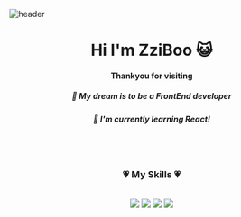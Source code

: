 


![header](https://capsule-render.vercel.app/api?type=wave&&color=9ADCFF&height=200&section=header&fontSize=80&&animation=fadeIn&fontColor=FDF7FF)


<div align="center"> 
<h1>Hi I'm ZziBoo 😺</h1>
<h4>Thankyou for visiting</h4>
<h5>🌵 My dream is to be a FrontEnd developer</h5>
<h5>🌱 I'm currently learning React!</h5>
</div>
<br>
<br>

<div align="center"> 
<h3>💗 My Skills 💗</h3> <br>
<img src="https://img.shields.io/badge/HTML5-F67B56?style=flat-square&logo=HTML5&logoColor=white"/>
	<img src="https://img.shields.io/badge/CSS3-569BF6?style=flat-square&logo=CSS3&logoColor=white"/>
	<img src="https://img.shields.io/badge/JavaScript-F6D156?style=flat-square&logo=JavaScript&logoColor=white"/>
	<img src="https://img.shields.io/badge/React-7ED0F3?style=flat-square&logo=React&logoColor=white"/>
</div>


<!--
**ZziBooOooo/ZziBooOooo** is a ✨ _special_ ✨ repository because its `README.md` (this file) appears on your GitHub profile.

Here are some ideas to get you started:

- 🔭 I’m currently working on ...
- 🌱 I’m currently learning ...
- 👯 I’m looking to collaborate on ...
- 🤔 I’m looking for help with ...
- 💬 Ask me about ...
- 📫 How to reach me: ...
- 😄 Pronouns: ...
- ⚡ Fun fact: ...
-->
